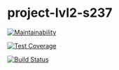 # project-lvl2-s237

[![Maintainability](https://api.codeclimate.com/v1/badges/a277901f7b91d0cc54cb/maintainability)](https://codeclimate.com/github/ostart/project-lvl2-s237/maintainability)

[![Test Coverage](https://api.codeclimate.com/v1/badges/a277901f7b91d0cc54cb/test_coverage)](https://codeclimate.com/github/ostart/project-lvl2-s237/test_coverage)

[![Build Status](https://travis-ci.org/ostart/project-lvl2-s237.svg?branch=master)](https://travis-ci.org/ostart/project-lvl2-s237)
